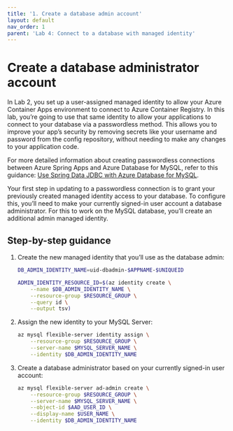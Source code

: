 ```yaml
---
title: '1. Create a database admin account'
layout: default
nav_order: 1
parent: 'Lab 4: Connect to a database with managed identity'
---
```


# Create a database administrator account

In Lab 2, you set up a user-assigned managed identity to allow your Azure Container Apps environment to connect to Azure Container Registry. In this lab, you’re going to use that same identity to allow your applications to connect to your database via a passwordless method. This allows you to  improve your app’s security by removing secrets like your username and password from the config repository, without needing to make any changes to your application code.

For more detailed information about creating passwordless connections between Azure Spring Apps and Azure Database for MySQL, refer to this guidance: [Use Spring Data JDBC with Azure Database for MySQL](https://learn.microsoft.com/en-us/azure/developer/java/spring-framework/configure-spring-data-jdbc-with-azure-mysql?tabs=passwordless%2Cservice-connector&pivots=mysql-passwordless-flexible-server#create-a-mysql-non-admin-user-and-grant-permission).

Your first step in updating to a passwordless connection is to grant your previously created managed identity access to your database. To configure this, you’ll need to make your currently signed-in user account a database administrator. For this to work on the MySQL database, you’ll create an additional admin managed identity.

## Step-by-step guidance

1.  Create the new managed identity that you’ll use as the database admin:

    ```bash
    DB_ADMIN_IDENTITY_NAME=uid-dbadmin-$APPNAME-$UNIQUEID

    ADMIN_IDENTITY_RESOURCE_ID=$(az identity create \
        --name $DB_ADMIN_IDENTITY_NAME \
        --resource-group $RESOURCE_GROUP \
        --query id \
        --output tsv)
    ```

1.  Assign the new identity to your MySQL Server:

    ```bash
    az mysql flexible-server identity assign \
        --resource-group $RESOURCE_GROUP \
        --server-name $MYSQL_SERVER_NAME \
        --identity $DB_ADMIN_IDENTITY_NAME
    ```

1.  Create a database administrator based on your currently signed-in user account:

    ```bash
    az mysql flexible-server ad-admin create \
        --resource-group $RESOURCE_GROUP \
        --server-name $MYSQL_SERVER_NAME \
        --object-id $AAD_USER_ID \
        --display-name $USER_NAME \
        --identity $DB_ADMIN_IDENTITY_NAME
    ```
